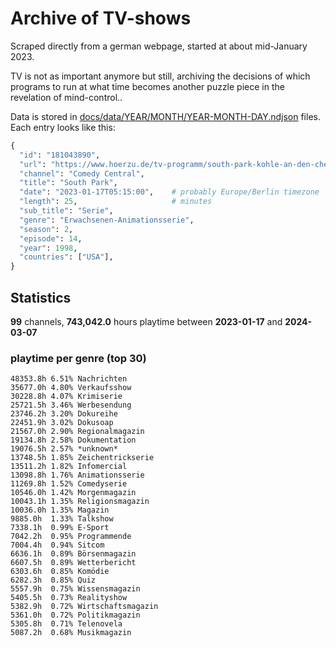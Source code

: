 # Archive of TV-shows

Scraped directly from a german webpage, started at about mid-January 2023.

TV is not as important anymore but still, archiving the decisions of which programs to run at what time
becomes another puzzle piece in the revelation of mind-control.. 

Data is stored in [docs/data/YEAR/MONTH/YEAR-MONTH-DAY.ndjson](docs/data/) files. 
Each entry looks like this:

```python
{
  "id": "181043890", 
  "url": "https://www.hoerzu.de/tv-programm/south-park-kohle-an-den-chefkoch/bid_181043890/", 
  "channel": "Comedy Central", 
  "title": "South Park", 
  "date": "2023-01-17T05:15:00",    # probably Europe/Berlin timezone 
  "length": 25,                     # minutes 
  "sub_title": "Serie", 
  "genre": "Erwachsenen-Animationsserie", 
  "season": 2, 
  "episode": 14, 
  "year": 1998, 
  "countries": ["USA"],
}
```

## Statistics

**99** channels, **743,042.0** hours playtime between **2023-01-17** and **2024-03-07**


### playtime per genre (top 30)

    48353.8h 6.51% Nachrichten
    35677.0h 4.80% Verkaufsshow
    30228.8h 4.07% Krimiserie
    25721.5h 3.46% Werbesendung
    23746.2h 3.20% Dokureihe
    22451.9h 3.02% Dokusoap
    21567.0h 2.90% Regionalmagazin
    19134.8h 2.58% Dokumentation
    19076.5h 2.57% *unknown*
    13748.5h 1.85% Zeichentrickserie
    13511.2h 1.82% Infomercial
    13098.8h 1.76% Animationsserie
    11269.8h 1.52% Comedyserie
    10546.0h 1.42% Morgenmagazin
    10043.1h 1.35% Religionsmagazin
    10036.0h 1.35% Magazin
    9885.0h  1.33% Talkshow
    7338.1h  0.99% E-Sport
    7042.2h  0.95% Programmende
    7004.4h  0.94% Sitcom
    6636.1h  0.89% Börsenmagazin
    6607.5h  0.89% Wetterbericht
    6303.6h  0.85% Komödie
    6282.3h  0.85% Quiz
    5557.9h  0.75% Wissensmagazin
    5405.5h  0.73% Realityshow
    5382.9h  0.72% Wirtschaftsmagazin
    5361.0h  0.72% Politikmagazin
    5305.8h  0.71% Telenovela
    5087.2h  0.68% Musikmagazin
